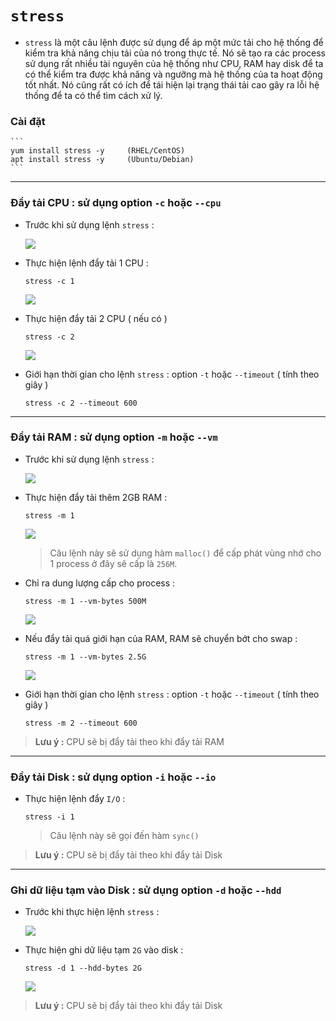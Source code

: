 # `stress`
- `stress` là một câu lệnh được sử dụng để áp một mức tải cho hệ thống để kiểm tra khả năng chịu tải của nó trong thực tế. Nó sẽ tạo ra các process sử dụng rất nhiều tài nguyên của hệ thống như CPU, RAM hay disk để ta có thể kiểm tra được khả năng và ngưỡng mà hệ thống của ta hoạt động tốt nhất. Nó cũng rất có ích để tái hiện lại trạng thái tải cao gây ra lỗi hệ thống để ta có thể tìm cách xử lý.
### **Cài đặt**
    ```
    yum install stress -y     (RHEL/CentOS)
    apt install stress -y     (Ubuntu/Debian)
    ```
---
### **Đẩy tải CPU : sử dụng option `-c` hoặc `--cpu`**
- Trước khi sử dụng lệnh `stress` :
        
    <img src=https://i.imgur.com/YTF7Klj.png>

- Thực hiện lệnh đẩy tải 1 CPU :
    ```
    stress -c 1
    ```
    <img src=https://i.imgur.com/FV8nitZ.png>

- Thực hiện đẩy tải 2 CPU ( nếu có )
    ```
    stress -c 2
    ```
    <img src=https://i.imgur.com/nm1FAdC.png>

- Giới hạn thời gian cho lệnh `stress` : option `-t` hoặc `--timeout` ( tính theo giây )
    ```
    stress -c 2 --timeout 600
    ```
-------
### **Đẩy tải RAM : sử dụng option `-m` hoặc `--vm`**
- Trước khi sử dụng lệnh `stress` :

    <img src=https://i.imgur.com/oAjT2GU.png>

- Thực hiện đẩy tải thêm 2GB RAM :
    ```
    stress -m 1
    ```
    <img src=https://i.imgur.com/AQiHFk6.png>

    > Câu lệnh này sẽ sử dụng hàm `malloc()` để cấp phát vùng nhớ cho 1 process ở đây sẽ cấp là `256M`.
- Chỉ ra dung lượng cấp cho process :
    ```
    stress -m 1 --vm-bytes 500M
    ```
    <img src=https://i.imgur.com/YBY6ODm.png>

- Nếu đẩy tải quá giới hạn của RAM, RAM sẽ chuyển bớt cho swap :
    ```
    stress -m 1 --vm-bytes 2.5G
    ```
    <img src=https://i.imgur.com/zHHdD5b.png>
- Giới hạn thời gian cho lệnh `stress` : option `-t` hoặc `--timeout` ( tính theo giây )
    ```
    stress -m 2 --timeout 600
    ```
> **Lưu ý :** CPU sẽ bị đẩy tải theo khi đẩy tải RAM
------
### **Đẩy tải Disk : sử dụng option `-i` hoặc `--io`**
- Thực hiện lệnh đẩy `I/O` :
    ```
    stress -i 1
    ```
    > Câu lệnh này sẽ gọi đến hàm `sync()`
> **Lưu ý :** CPU sẽ bị đẩy tải theo khi đẩy tải Disk
--------
### **Ghi dữ liệu tạm vào Disk : sử dụng option `-d` hoặc `--hdd`**
- Trước khi thực hiện lệnh `stress` :

    <img src=https://i.imgur.com/tnczrDB.png>

- Thực hiện ghi dữ liệu tạm `2G` vào disk :
    ```
    stress -d 1 --hdd-bytes 2G
    ```
    <img src=https://i.imgur.com/ceh9dri.png>

> **Lưu ý :** CPU sẽ bị đẩy tải theo khi đẩy tải Disk